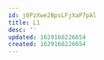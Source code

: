 ```yaml
---
id: j0PzXwe2BpsLFjXaP7pAl
title: L1
desc: ''
updated: 1629168226654
created: 1629168226654
---
```


